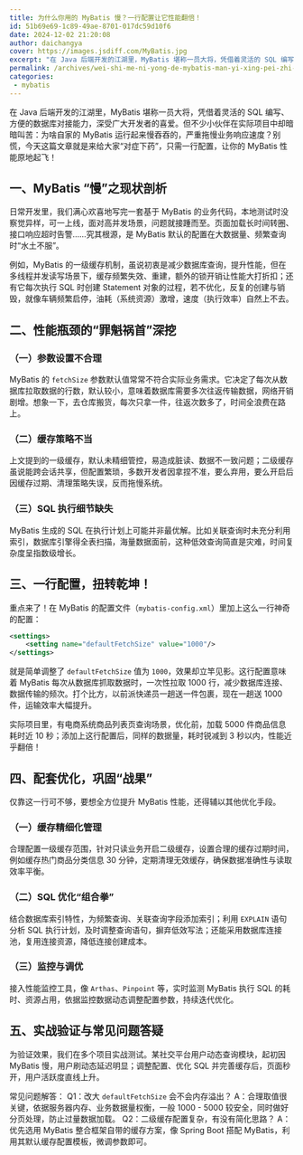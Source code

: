 ```yaml
---
title: 为什么你用的 MyBatis 慢？一行配置让它性能翻倍！
id: 51b69e69-1c89-49ae-8701-017dc59d10f6
date: 2024-12-02 21:20:08
author: daichangya
cover: https://images.jsdiff.com/MyBatis.jpg
excerpt: "在 Java 后端开发的江湖里，MyBatis 堪称一员大将，凭借着灵活的 SQL 编写、方便的数据库对接能力，深受广大开发者的喜爱。但不少小伙伴在实际项目中却暗暗叫苦：为啥自家的 MyBatis 运行起来慢吞吞的，严重拖慢业务响应速度？别慌，今天这篇文章就是来给大家“对症下药”，只需一行配置，让你"
permalink: /archives/wei-shi-me-ni-yong-de-mybatis-man-yi-xing-pei-zhi-rang-ta-xing-neng-fan-bei/
categories:
 - mybatis
---
```


在 Java 后端开发的江湖里，MyBatis 堪称一员大将，凭借着灵活的 SQL 编写、方便的数据库对接能力，深受广大开发者的喜爱。但不少小伙伴在实际项目中却暗暗叫苦：为啥自家的 MyBatis 运行起来慢吞吞的，严重拖慢业务响应速度？别慌，今天这篇文章就是来给大家“对症下药”，只需一行配置，让你的 MyBatis 性能原地起飞！

## 一、MyBatis “慢”之现状剖析
日常开发里，我们满心欢喜地写完一套基于 MyBatis 的业务代码，本地测试时没察觉异样，可一上线，面对高并发场景，问题就接踵而至。页面加载长时间转圈、接口响应超时告警……究其根源，是 MyBatis 默认的配置在大数据量、频繁查询时“水土不服”。

例如，MyBatis 的一级缓存机制，虽说初衷是减少数据库查询，提升性能，但在多线程并发读写场景下，缓存频繁失效、重建，额外的锁开销让性能大打折扣；还有它每次执行 SQL 时创建 Statement 对象的过程，若不优化，反复的创建与销毁，就像车辆频繁启停，油耗（系统资源）激增，速度（执行效率）自然上不去。
<separator></separator>
## 二、性能瓶颈的“罪魁祸首”深挖
### （一）参数设置不合理
MyBatis 的 `fetchSize` 参数默认值常常不符合实际业务需求。它决定了每次从数据库拉取数据的行数，默认较小，意味着数据库需要多次往返传输数据，网络开销剧增。想象一下，去仓库搬货，每次只拿一件，往返次数多了，时间全浪费在路上。

### （二）缓存策略不当
上文提到的一级缓存，默认未精细管控，易造成脏读、数据不一致问题；二级缓存虽说能跨会话共享，但配置繁琐，多数开发者因拿捏不准，要么弃用，要么开启后因缓存过期、清理策略失误，反而拖慢系统。

### （三）SQL 执行细节缺失
MyBatis 生成的 SQL 在执行计划上可能并非最优解。比如关联查询时未充分利用索引，数据库引擎得全表扫描，海量数据面前，这种低效查询简直是灾难，时间复杂度呈指数级增长。

## 三、一行配置，扭转乾坤！
重点来了！在 MyBatis 的配置文件（`mybatis-config.xml`）里加上这么一行神奇的配置：
```xml
<settings>
    <setting name="defaultFetchSize" value="1000"/> 
</settings>
```
就是简单调整了 `defaultFetchSize` 值为 `1000`，效果却立竿见影。这行配置意味着 MyBatis 每次从数据库抓取数据时，一次性拉取 1000 行，减少数据库连接、数据传输的频次。打个比方，以前派快递员一趟送一件包裹，现在一趟送 1000 件，运输效率大幅提升。

实际项目里，有电商系统商品列表页查询场景，优化前，加载 5000 件商品信息耗时近 10 秒；添加上这行配置后，同样的数据量，耗时锐减到 3 秒以内，性能近乎翻倍！

## 四、配套优化，巩固“战果”
仅靠这一行可不够，要想全方位提升 MyBatis 性能，还得辅以其他优化手段。

### （一）缓存精细化管理
合理配置一级缓存范围，针对只读业务开启二级缓存，设置合理的缓存过期时间，例如缓存热门商品分类信息 30 分钟，定期清理无效缓存，确保数据准确性与读取效率平衡。

### （二）SQL 优化“组合拳”
结合数据库索引特性，为频繁查询、关联查询字段添加索引；利用 `EXPLAIN` 语句分析 SQL 执行计划，及时调整查询语句，摒弃低效写法；还能采用数据库连接池，复用连接资源，降低连接创建成本。

### （三）监控与调优
接入性能监控工具，像 `Arthas`、`Pinpoint` 等，实时监测 MyBatis 执行 SQL 的耗时、资源占用，依据监控数据动态调整配置参数，持续迭代优化。

## 五、实战验证与常见问题答疑
为验证效果，我们在多个项目实战测试。某社交平台用户动态查询模块，起初因 MyBatis 慢，用户刷动态延迟明显；调整配置、优化 SQL 并完善缓存后，页面秒开，用户活跃度直线上升。

常见问题解答：
Q1：改大 `defaultFetchSize` 会不会内存溢出？
A：合理取值很关键，依据服务器内存、业务数据量权衡，一般 1000 - 5000 较安全，同时做好分页处理，防止过量数据加载。
Q2：二级缓存配置复杂，有没有简化思路？
A：优先选用 MyBatis 整合框架自带的缓存方案，像 Spring Boot 搭配 MyBatis，利用其默认缓存配置模板，微调参数即可。